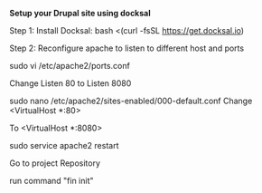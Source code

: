 **Setup your Drupal site using docksal**

Step 1:
Install Docksal: bash <(curl -fsSL https://get.docksal.io)

Step 2: 
Reconfigure apache to listen to different host and ports

sudo vi /etc/apache2/ports.conf

Change Listen 80 
to 
Listen 8080

sudo nano /etc/apache2/sites-enabled/000-default.conf
Change 
<VirtualHost *:80>

To 
<VirtualHost *:8080>


sudo service apache2 restart
 
Go to project Repository 

run  command "fin init"
